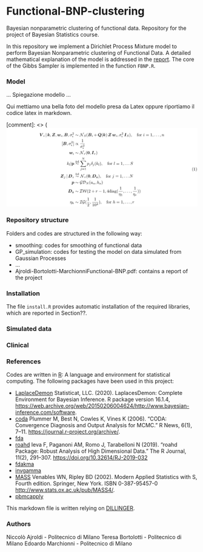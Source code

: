 # Functional-BNP-clustering
Bayesian nonparametric clustering of functional data. Repository for the project of Bayesian Statistics course.

In this repository we implement a Dirichlet Process Mixture model to perform Bayesian Nonparametric clustering  of Functional Data.
A detailed mathematical explanation of the model is addressed in the [report]().
The core of the Gibbs Sampler is implemented in the function `FBNP.R`.

### Model

... Spiegazione modello ...

Qui mettiamo una bella foto del modello presa da Latex oppure riportiamo il codice latex in markdown.

[comment]: <> ( ![alt text](https://github.com/angelopasquale/bayesian_statistics_project/blob/master/images/model-1.png)


### Repository structure

Folders and codes are structured in the following way:
- smoothing: codes for smoothing of functional data
- GP_simulation: codes for testing the model on data simulated from Gaussian Processes
- ...
- Ajroldi-Bortolotti-MarchionniFunctional-BNP.pdf: contains a report of the project

### Installation

The file `install.R` provides automatic installation of the required libraries, which are reported in Section??.

### Simulated data

### Clinical

### References

Codes are written in [R](https://www.r-project.org/): A language and environment for statistical computing.
The following packages have been used in this project:
- [LaplaceDemon](https://CRAN.R-project.org/package=LaplacesDemon) Statisticat, LLC. (2020). LaplacesDemon: Complete Environment for Bayesian Inference. R package version 16.1.4, https://web.archive.org/web/20150206004624/http://www.bayesian-inference.com/software.
- [coda](https://CRAN.R-project.org/package=coda) Plummer M, Best N, Cowles K, Vines K (2006). “CODA: Convergence Diagnosis and Output Analysis for MCMC.” R News, 6(1), 7–11. https://journal.r-project.org/archive/.
- [fda](https://cran.r-project.org/web/packages/fda/index.html)
- [roahd](https://CRAN.R-project.org/package=roahd) Ieva F, Paganoni AM, Romo J, Tarabelloni N (2019). “roahd Package: Robust Analysis of High Dimensional Data.” The R Journal, 11(2), 291–307. https://doi.org/10.32614/RJ-2019-032
- [fdakma]()
- [invgamma](https://CRAN.R-project.org/package=invgamma)
- [MASS](https://CRAN.R-project.org/package=MASS) Venables WN, Ripley BD (2002). Modern Applied Statistics with S, Fourth edition. Springer, New York. ISBN 0-387-95457-0 http://www.stats.ox.ac.uk/pub/MASS4/.
- [pbmcapply](https://CRAN.R-project.org/package=pbmcapply )

This markdown file is written relying on [DILLINGER](https://dillinger.io/).

### Authors

Niccolò Ajroldi - Politecnico di Milano 
Teresa Bortolotti - Politecnico di Milano
Edoardo Marchionni - Politecnico di Milano

